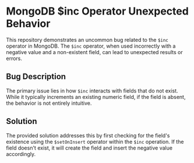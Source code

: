# MongoDB $inc Operator Unexpected Behavior
This repository demonstrates an uncommon bug related to the `$inc` operator in MongoDB.  The `$inc` operator, when used incorrectly with a negative value and a non-existent field, can lead to unexpected results or errors.

## Bug Description
The primary issue lies in how `$inc` interacts with fields that do not exist. While it typically increments an existing numeric field, if the field is absent, the behavior is not entirely intuitive.

## Solution
The provided solution addresses this by first checking for the field's existence using the `$setOnInsert` operator within the `$inc` operation. If the field doesn't exist, it will create the field and insert the negative value accordingly.